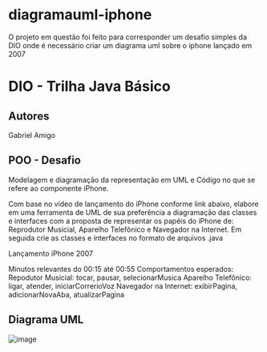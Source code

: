 # diagramauml-iphone
O projeto em questão foi feito para corresponder um desafio simples da DIO onde é necessário criar um diagrama uml sobre o iphone lançado em 2007

# DIO - Trilha Java Básico

## Autores
Gabriel Amigo
## POO - Desafio
Modelagem e diagramação da representação em UML e Código no que se refere ao componente iPhone.

Com base no vídeo de lançamento do iPhone conforme link abaixo, elabore em uma ferramenta de UML de sua preferência a diagramação das classes e interfaces com a proposta de representar os papéis do iPhone de: Reprodutor Musicial, Aparelho Telefônico e Navegador na Internet. Em seguida crie as classes e interfaces no formato de arquivos .java

Lançamento iPhone 2007

Minutos relevantes do 00:15 até 00:55
Comportamentos esperados:
Repodutor Musicial: tocar, pausar, selecionarMusica
Aparelho Telefônico: ligar, atender, iniciarCorrerioVoz
Navegador na Internet: exibirPagina, adicionarNovaAba, atualizarPagina

## Diagrama UML

![image](https://github.com/GabrielAmgo/diagramauml-iphone/assets/103138508/2bd69759-1854-4011-bcf3-7247020abbb0)

